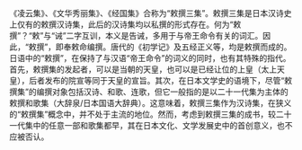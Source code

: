 《凌云集》、《文华秀丽集》、《经国集》合称为“敕撰三集”。敕撰三集是日本汉诗史上仅有的敕撰汉诗集，此后的汉诗集均以私撰的形式存在。何为“敕撰”？“敕”与“诫”二字互训，本义是告诫，多用于与帝王命令有关的词汇。因此，“敕撰”，即奉敕命编撰。唐代的《初学记》及五经正义等，均是敕撰而成的。日语中的“敕撰”，在保持了与汉语“帝王命令”的词义的同时，也有其特殊的指代。首先，敕撰集的发起者，可以是当朝的天皇，也可以是已经让位的上皇（太上天皇），后者发布的院宣等同于天皇的宣旨。其次，在日本文学史的语境下，尽管“敕撰集”的编撰对象包括汉诗、和歌、连歌，但它一般指的是以二十一代集为主体的敕撰和歌集（大辞泉/日本国语大辞典）。这意味着，敕撰三集作为汉诗集，在狭义的“敕撰集”概念中，并不处于主流的地位。然而，考虑到敕撰三集的成书，较二十一代集中的任意一部和歌集都早，其在日本文化、文学发展史中的首创意义，也不应被否认。
